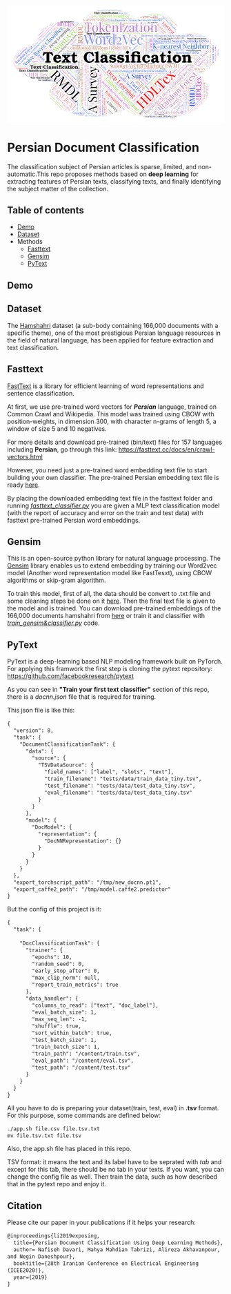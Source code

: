 ![](https://github.com/Davari393/Persian-Document-Classification/blob/master/0_X7PVc7QwrpFnyo4p.png
)
# Persian Document Classification
The classification subject of Persian articles is sparse, limited, and non-automatic.This repo proposes methods based on **deep learning** for extracting features of Persian texts, classifying texts, and finally identifying the subject matter of the collection.

## Table of contents
* [Demo](#Demo)
* [Dataset](#Dataset)
* Methods
  * [Fasttext](#Fasttext)
  * [Gensim](#Gensim)
  * [PyText](#PyText)


## Demo

## Dataset
The [Hamshahri](http://dataheart.ir/article/3487/%D9%85%D8%AC%D9%85%D9%88%D8%B9%D9%87-%D8%AF%D8%A7%D8%AF%D9%87--%DA%A9%D8%A7%D9%85%D9%84-%D9%87%D9%85%D8%B4%D9%87%D8%B1%DB%8C-%D9%86%D8%B3%D8%AE%D9%87-1-%D8%B4%D8%A7%D9%85%D9%84-166-%D9%87%D8%B2%D8%A7%D8%B1-%D8%B3%D9%86%D8%AF-%D8%AF%D8%B1-%D9%81%D8%B1%D9%85%D8%AA-%D8%A7%DA%A9%D8%B3%D9%84-%D9%88-csv) dataset (a sub-body containing 166,000 documents with a specific theme), one of the most prestigious Persian language resources in the field of natural language, has been applied for feature extraction and text classification. 


## Fasttext

[FastText](https://github.com/facebookresearch/fastText/) is a library for efficient learning of word representations and sentence classification.

At first, we use pre-trained word vectors for ***Persian*** language, trained on Common Crawl and Wikipedia. This model was trained using CBOW with position-weights, in dimension 300, with character n-grams of length 5, a window of size 5 and 10 negatives.

For more details and download pre-trained (bin/text) files for 157 languages including **Persian**, go through this link: https://fasttext.cc/docs/en/crawl-vectors.html

However, you need just a pre-trained word embedding text file to start building your own classifier. The pre-trained Persian embedding text file is ready [here](https://drive.google.com/open?id=1Zm7Hk4Il3WCcPRBYRhynWhqi1i_1h8w9).

By placing the downloaded embedding text file in the fasttext folder and running [_fasttext_classifier.py_](https://github.com/Davari393/Persian-Document-Classification/tree/master/fasttext) you are given a MLP text classification model (with the report of accuracy and error on the train and test data) with fasttext pre-trained Persian word embeddings.



## Gensim

This is an open-source python library for natural language processing. The [Gensim](https://github.com/RaRe-Technologies/gensim) library enables us to extend embedding by training our Word2vec model (Another word representation model like FastTesxt), using CBOW algorithms or skip-gram algorithm.



To train this model, first of all, the data should be convert to .txt file and some cleaning steps be done on it [here](https://github.com/Davari393/Persian-Document-Classification/tree/master/clean_data). Then the final text file is given to the model and is trained. You can download pre-trained embeddings of the 166,000 documents hamshahri from [here](https://drive.google.com/open?id=1vmdgHgNje5r18VpZ2xf2cbdu5l_bfOXd) or train it and classifier with [_train_gensim&classifier.py_](https://github.com/Davari393/Persian-Document-Classification/tree/master/gensim) code.

## PyText
PyText is a deep-learning based NLP modeling framework built on PyTorch.
For applying this framwork the first step is cloning the pytext repository: https://github.com/facebookresearch/pytext

As you can see in __"Train your first text classifier"__ section of this repo, there is a _docnn.json_ file that is required for training.

This json file is like this:
```
{
  "version": 8,
  "task": {
    "DocumentClassificationTask": {
      "data": {
        "source": {
          "TSVDataSource": {
            "field_names": ["label", "slots", "text"],
            "train_filename": "tests/data/train_data_tiny.tsv",
            "test_filename": "tests/data/test_data_tiny.tsv",
            "eval_filename": "tests/data/test_data_tiny.tsv"
          }
        }
      },
      "model": {
        "DocModel": {
          "representation": {
            "DocNNRepresentation": {}
          }
        }
      }
    }
  },
  "export_torchscript_path": "/tmp/new_docnn.pt1",
  "export_caffe2_path": "/tmp/model.caffe2.predictor"
}
```
But the config of this project is it:
```
{
  "task": {
    
    "DocClassificationTask": {
      "trainer": {
        "epochs": 10,
        "random_seed": 0,
        "early_stop_after": 0,
        "max_clip_norm": null,
        "report_train_metrics": true
      },
      "data_handler": {
        "columns_to_read": ["text", "doc_label"],
        "eval_batch_size": 1,
        "max_seq_len": -1,
        "shuffle": true,
        "sort_within_batch": true,
        "test_batch_size": 1,
        "train_batch_size": 1,
        "train_path": "/content/train.tsv",
        "eval_path": "/content/eval.tsv",
        "test_path": "/content/test.tsv"
      }
    }
  }
}
```
All you have to do is preparing your dataset(train, test, eval) in __.tsv__ format.
For this purpose, some commands are defined below:
```
./app.sh file.csv file.tsv.txt
mv file.tsv.txt file.tsv
```

Also, the app.sh file has placed in this repo.

TSV format: it means the text and its label have to be seprated with _tab_ and except for this tab, there should be no tab in your texts.
If you want, you can change the config file as well. Then train the data, such as how described that in the pytext repo and enjoy it.

## Citation
Please cite our paper in your publications if it helps your research:
```
@inproceedings{li2019exposing,
  title={Persian Document Classification Using Deep Learning Methods},
  author= Nafiseh Davari, Mahya Mahdian Tabrizi, Alireza Akhavanpour, and Negin Daneshpour},
  booktitle={28th Iranian Conference on Electrical Engineering (ICEE2020)},
  year={2019}
}
```
